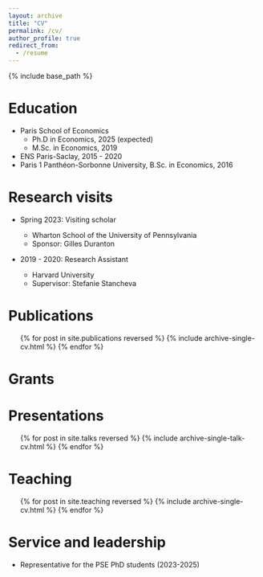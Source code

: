 ```yaml
---
layout: archive
title: "CV"
permalink: /cv/
author_profile: true
redirect_from:
  - /resume
---
```


{% include base_path %}

Education
======
* Paris School of Economics
  * Ph.D in Economics, 2025 (expected)
  * M.Sc. in Economics, 2019
* ENS Paris-Saclay, 2015 - 2020
* Paris 1 Panthéon-Sorbonne University, B.Sc. in Economics, 2016

Research visits
======
* Spring 2023: Visiting scholar
  * Wharton School of the University of Pennsylvania
  * Sponsor: Gilles Duranton
  
* 2019 - 2020: Research Assistant
  * Harvard University
  * Supervisor: Stefanie Stancheva


Publications
======
  <ul>{% for post in site.publications reversed %}
    {% include archive-single-cv.html %}
  {% endfor %}</ul>

Grants
======

  
Presentations
======
  <ul>{% for post in site.talks reversed %}
    {% include archive-single-talk-cv.html  %}
  {% endfor %}</ul>
  
Teaching
======
  <ul>{% for post in site.teaching reversed %}
    {% include archive-single-cv.html %}
  {% endfor %}</ul>
  
Service and leadership
======
* Representative for the PSE PhD students (2023-2025)
